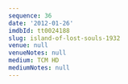 ```yaml
---
sequence: 36
date: '2012-01-26'
imdbId: tt0024188
slug: island-of-lost-souls-1932
venue: null
venueNotes: null
medium: TCM HD
mediumNotes: null
---
```


